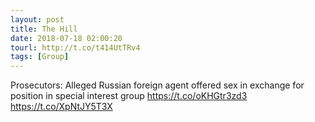 ```yaml
---
layout: post
title: The Hill
date: 2018-07-18 02:00:20
tourl: http://t.co/t414UtTRv4
tags: [Group]
---
```

Prosecutors: Alleged Russian foreign agent offered sex in exchange for position in special interest group https://t.co/oKHGtr3zd3 https://t.co/XpNtJY5T3X